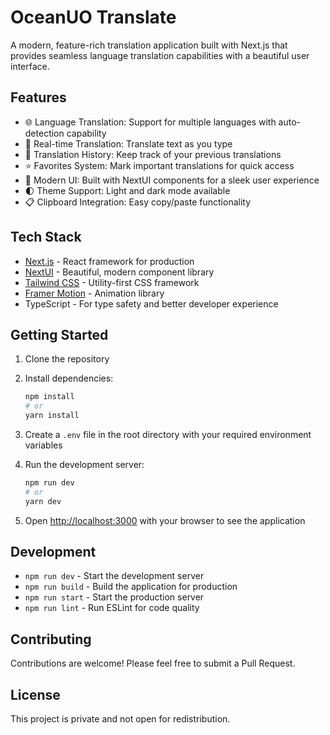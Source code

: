 # OceanUO Translate

A modern, feature-rich translation application built with Next.js that provides seamless language translation capabilities with a beautiful user interface.

## Features

- 🌐 Language Translation: Support for multiple languages with auto-detection capability
- 📝 Real-time Translation: Translate text as you type
- 💾 Translation History: Keep track of your previous translations
- ⭐ Favorites System: Mark important translations for quick access
- 🎨 Modern UI: Built with NextUI components for a sleek user experience
- 🌓 Theme Support: Light and dark mode available
- 📋 Clipboard Integration: Easy copy/paste functionality

## Tech Stack

- [Next.js](https://nextjs.org/) - React framework for production
- [NextUI](https://nextui.org/) - Beautiful, modern component library
- [Tailwind CSS](https://tailwindcss.com/) - Utility-first CSS framework
- [Framer Motion](https://www.framer.com/motion/) - Animation library
- TypeScript - For type safety and better developer experience

## Getting Started

1. Clone the repository
2. Install dependencies:
   ```bash
   npm install
   # or
   yarn install
   ```

3. Create a `.env` file in the root directory with your required environment variables

4. Run the development server:
   ```bash
   npm run dev
   # or
   yarn dev
   ```

5. Open [http://localhost:3000](http://localhost:3000) with your browser to see the application

## Development

- `npm run dev` - Start the development server
- `npm run build` - Build the application for production
- `npm run start` - Start the production server
- `npm run lint` - Run ESLint for code quality

## Contributing

Contributions are welcome! Please feel free to submit a Pull Request.

## License

This project is private and not open for redistribution.
